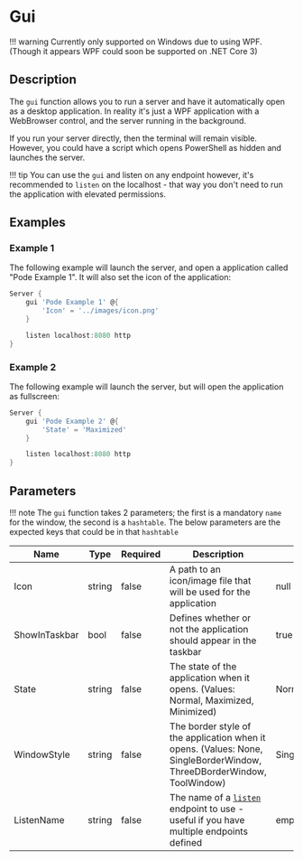 # Gui

!!! warning
    Currently only supported on Windows due to using WPF. (Though it appears WPF could soon be supported on .NET Core 3)

## Description

The `gui` function allows you to run a server and have it automatically open as a desktop application. In reality it's just a WPF application with a WebBrowser control, and the server running in the background.

If you run your server directly, then the terminal will remain visible. However, you could have a script which opens PowerShell as hidden and launches the server.

!!! tip
    You can use the `gui` and listen on any endpoint however, it's recommended to `listen` on the localhost - that way you don't need to run the application with elevated permissions.

## Examples

### Example 1

The following example will launch the server, and open a application called "Pode Example 1". It will also set the icon of the application:

```powershell
Server {
    gui 'Pode Example 1' @{
        'Icon' = '../images/icon.png'
    }

    listen localhost:8080 http
}
```

### Example 2

The following example will launch the server, but will open the application as fullscreen:

```powershell
Server {
    gui 'Pode Example 2' @{
        'State' = 'Maximized'
    }

    listen localhost:8080 http
}
```

## Parameters

!!! note
    The `gui` function takes 2 parameters; the first is a mandatory `name` for the window, the second is a `hashtable`. The below parameters are the expected keys that could be in that `hashtable`

| Name | Type | Required | Description | Default |
| ---- | ---- | -------- | ----------- | ------- |
| Icon | string | false | A path to an icon/image file that will be used for the application | null |
| ShowInTaskbar | bool | false | Defines whether or not the application should appear in the taskbar |  true |
| State | string | false | The state of the application when it opens. (Values: Normal, Maximized, Minimized) | Normal |
| WindowStyle | string | false | The border style of the application when it opens. (Values: None, SingleBorderWindow, ThreeDBorderWindow, ToolWindow) | SingleBorderWindow |
| ListenName | string | false | The name of a [`listen`](../Listen) endpoint to use - useful if you have multiple endpoints defined | empty |